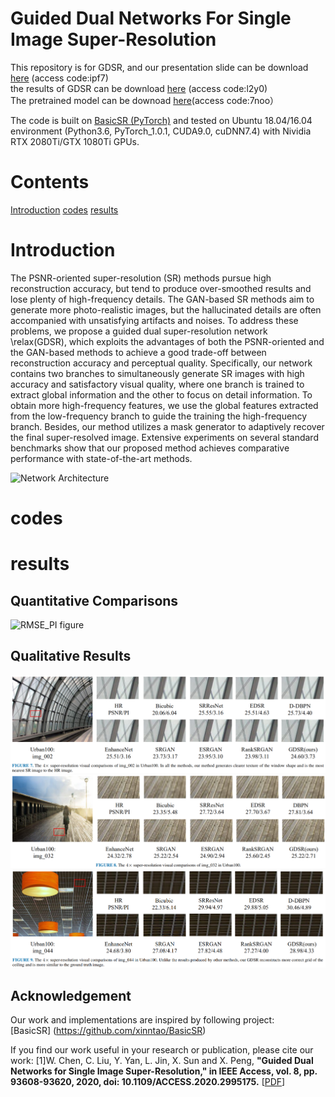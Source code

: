 # Guided Dual Networks For Single Image Super-Resolution
This repository is for GDSR, and our presentation slide can be download [here](https://pan.baidu.com/s/1xT9nc6kcLpD9J7ITnDhdGA)   (access code:ipf7)<br/>
the results of GDSR can be download [here](https://pan.baidu.com/s/1L_M2Qryd-mfr7N2z3X5PPg) (access code:l2y0)<br/>
The pretrained model can be downoad [here](https://pan.baidu.com/s/1eFON-E2sePAUGjnGDE5jTA)(access code:7noo）<br/>

The code is built on [BasicSR (PyTorch)](https://github.com/xinntao/BasicSR) and tested on Ubuntu 18.04/16.04 environment (Python3.6, PyTorch_1.0.1, CUDA9.0, cuDNN7.4) with Nividia RTX 2080Ti/GTX 1080Ti GPUs.
# Contents
[Introduction](#Introduction)
[codes](#codes)
[results](#results)

# Introduction
The PSNR-oriented super-resolution (SR) methods pursue high reconstruction accuracy, but tend to produce over-smoothed results and lose plenty of high-frequency details. The GAN-based SR methods aim to generate more photo-realistic images, but the hallucinated details are often accompanied with unsatisfying artifacts and noises. To address these problems, we propose a guided dual super-resolution network \relax(GDSR), which exploits the advantages of both the PSNR-oriented and the GAN-based methods to achieve a good trade-off between reconstruction accuracy and perceptual quality. Specifically, our network contains two branches to simultaneously generate SR images with high accuracy and satisfactory visual quality, where one branch is trained to extract global information and the other to focus on detail information. To obtain more high-frequency features, we use the global features extracted from the low-frequency branch to guide the training the high-frequency branch. Besides, our method utilizes a mask generator to adaptively recover the final super-resolved image. Extensive experiments on several standard benchmarks show that our proposed method achieves comparative performance with state-of-the-art methods.

![Network Architecture](https://github.com/wenchen4321/GDSR/tree/master/imgs/network1.png)
# codes

# results
## Quantitative Comparisons
![RMSE_PI figure](/imgs/RMSE_PI.png)

## Qualitative Results
![visual result1](/imgs/visual_result1.png)  
![visual result2](/imgs/visual_result2.png)  
![visual result3](/imgs/visual_result3.png)  

## Acknowledgement
Our work and implementations are inspired by following project:<br/>
[BasicSR] (https://github.com/xinntao/BasicSR)<br/>

If you find our work useful in your research or publication, please cite our work:
[1]W. Chen, C. Liu, Y. Yan, L. Jin, X. Sun and X. Peng, **"Guided Dual Networks for Single Image Super-Resolution," in IEEE Access, vol. 8, pp. 93608-93620, 2020, doi: 10.1109/ACCESS.2020.2995175.**</i> [[PDF](https://ieeexplore.ieee.org/document/9097227)]
